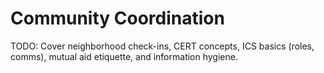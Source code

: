 # Community Coordination

TODO: Cover neighborhood check-ins, CERT concepts, ICS basics (roles, comms), mutual aid etiquette, and information hygiene.

